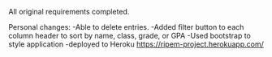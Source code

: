 All original requirements completed.

Personal changes:
-Able to delete entries.
-Added filter button to each column header to sort by name, class, grade, or GPA
-Used bootstrap to style application
-deployed to Heroku https://ripem-project.herokuapp.com/
